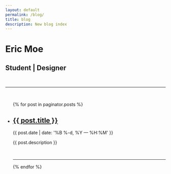 ```yaml
---
layout: default
permalink: /blog/
title: blog
description: New blog index
---
```


<div class="header-bar">
  <h1>Eric Moe</h1>
  <h2>Student | Designer</h2>
  <br/>
  <hr>
  <br/>
</div>


<ul class="post-list">
    {% for post in paginator.posts %}
      <li>
        <h2><a class="post-title" href="{{ post.url | prepend: site.baseurl }}">{{ post.title }}</a></h2>
        <p class="post-meta">{{ post.date | date: '%B %-d, %Y — %H:%M' }}</p>
        <p>{{ post.description }}</p>
        <br/>
        <hr/>
      </li>
    {% endfor %}
</ul>